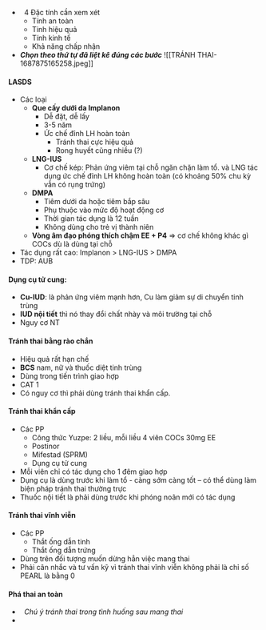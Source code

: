 -   4 Đặc tính cần xem xét
	- Tính an toàn
	- Tinh hiệu quả
	- Tính kinh tế
	- Khả năng chấp nhận 
- **_Chọn theo thứ tự đã liệt kê đúng các bước_**
![[TRÁNH THAI-1687875165258.jpeg]]
#### LASDS
- Các loại
	- **Que cấy dưới da Implanon**
		- Dễ đặt, dễ lấy
		- 3-5 năm
		- Ức chế đỉnh LH hoàn toàn
			- Tránh thai cực hiệu quả
			- Rong huyết cũng nhiều (?)
	- **LNG-IUS**
		- Cơ chế kép: Phản ứng viêm tại chỗ ngăn chặn làm tổ. và LNG tác dụng ức chế đỉnh LH không hoàn toàn (có khoảng 50% chu kỳ vẫn có rụng trứng)
	- **DMPA**
		- Tiêm dưới da hoặc tiêm bắp sâu
		- Phụ thuộc vào mức độ hoạt động cơ
		- Thời gian tác dụng là 12 tuần
		- Không dùng cho trẻ vị thành niên
	- **Vòng âm đạo phóng thích chậm EE + P4** => cơ chế không khác gì COCs dù là dùng tại chỗ
- Tác dụng rất cao: Implanon > LNG-IUS > DMPA
- TDP: AUB
#### Dụng cụ tử cung:
- **Cu-IUD**: là phản ứng viêm mạnh hơn, Cu làm giảm sự di chuyển tinh trùng
- **IUD nội tiết** thì nó thay đổi chất nhày và môi trường tại chỗ
- Nguy cơ NT
#### Tránh thai bằng rào chắn
- Hiệu quả rất hạn chế
- **BCS** nam, nữ và thuốc diệt tinh trùng
- Dùng trong tiến trình giao hợp
- CAT 1
- Có nguy cơ thì phải dùng tránh thai khẩn cấp.
#### Tránh thai khẩn cấp
- Các PP
	- Công thức Yuzpe: 2 liều, mỗi liều 4 viên COCs 30mg EE
	- Postinor
	- Mifestad (SPRM)
	- Dụng cụ tử cung
- Mỗi viên chỉ có tác dụng cho 1 đêm giao hợp
- Dụng cụ là dùng trước khi làm tổ - càng sớm càng tốt – có thể dùng làm biện pháp tránh thai thường trực
- Thuốc nội tiết là phải dùng trước khi phóng noãn mới có tác dụng
#### Tránh thai vĩnh viễn
- Các PP
	- Thắt ống dẫn tinh
	- Thắt ống dẫn trứng
- Dùng trên đối tượng muốn dừng hẳn việc mang thai
- Phải cân nhắc và tư vấn kỹ vì tránh thai vĩnh viễn không phải là chỉ số PEARL là bằng 0
#### Phá thai an toàn
-   _Chú ý tránh thai trong tình huống sau mang thai_
- 